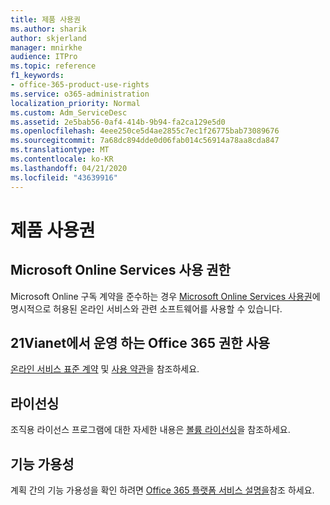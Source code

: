 ```yaml
---
title: 제품 사용권
ms.author: sharik
author: skjerland
manager: mnirkhe
audience: ITPro
ms.topic: reference
f1_keywords:
- office-365-product-use-rights
ms.service: o365-administration
localization_priority: Normal
ms.custom: Adm_ServiceDesc
ms.assetid: 2e5bab56-0af4-414b-9b94-fa2ca129e5d0
ms.openlocfilehash: 4eee250ce5d4ae2855c7ec1f26775bab73089676
ms.sourcegitcommit: 7a68dc894dde0d06fab014c56914a78aa8cda847
ms.translationtype: MT
ms.contentlocale: ko-KR
ms.lasthandoff: 04/21/2020
ms.locfileid: "43639916"
---
```

# <a name="product-use-rights"></a>제품 사용권

## <a name="microsoft-online-services-use-rights"></a>Microsoft Online Services 사용 권한

Microsoft Online 구독 계약을 준수하는 경우 [Microsoft Online Services 사용권](https://www.microsoftvolumelicensing.com/DocumentSearch.aspx?Mode=3&DocumentTypeId=37&ShowArchived=true)에 명시적으로 허용된 온라인 서비스와 관련 소프트웨어를 사용할 수 있습니다.
  
## <a name="office-365-operated-by-21vianet-use-rights"></a>21Vianet에서 운영 하는 Office 365 권한 사용

[온라인 서비스 표준 계약](https://www.21vbluecloud.com/office365/O365-AgreeWebDir/) 및 [사용 약관](https://www.21vbluecloud.com/office365/O365-TOU/)을 참조하세요.
  
## <a name="licensing"></a>라이선싱

조직용 라이선스 프로그램에 대한 자세한 내용은 [볼륨 라이선싱](https://go.microsoft.com/fwlink/?LinkId=393693)을 참조하세요.
  
## <a name="feature-availability"></a>기능 가용성

계획 간의 기능 가용성을 확인 하려면 [Office 365 플랫폼 서비스 설명을](office-365-platform-service-description.md)참조 하세요.
  

